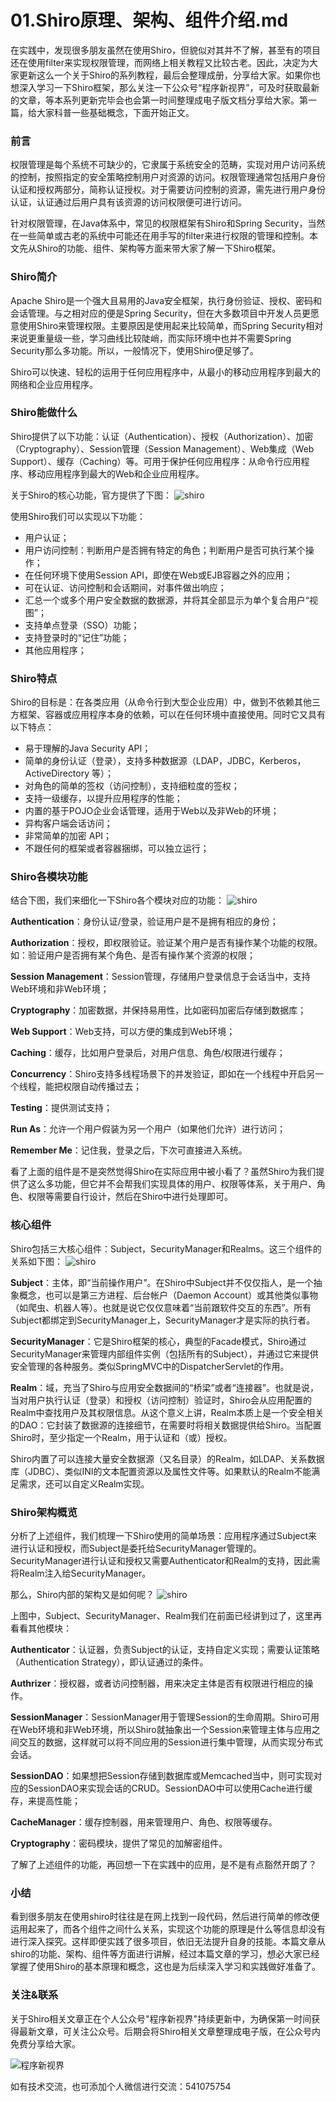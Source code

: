 # 01.Shiro原理、架构、组件介绍.md

在实践中，发现很多朋友虽然在使用Shiro，但貌似对其并不了解，甚至有的项目还在使用filter来实现权限管理，而网络上相关教程又比较古老。因此，决定为大家更新这么一个关于Shiro的系列教程，最后会整理成册，分享给大家。如果你也想深入学习一下Shiro框架，那么关注一下公众号“程序新视界”，可及时获取最新的文章，等本系列更新完毕会也会第一时间整理成电子版文档分享给大家。第一篇，给大家科普一些基础概念，下面开始正文。

### 前言

权限管理是每个系统不可缺少的，它隶属于系统安全的范畴，实现对用户访问系统的控制，按照指定的安全策略控制用户对资源的访问。权限管理通常包括用户身份认证和授权两部分，简称认证授权。对于需要访问控制的资源，需先进行用户身份认证，认证通过后用户具有该资源的访问权限便可进行访问。

针对权限管理，在Java体系中，常见的权限框架有Shiro和Spring Security，当然在一些简单或古老的系统中可能还在用手写的filter来进行权限的管理和控制。本文先从Shiro的功能、组件、架构等方面来带大家了解一下Shiro框架。

### Shiro简介

Apache Shiro是一个强大且易用的Java安全框架，执行身份验证、授权、密码和会话管理。与之相对应的便是Spring Security，但在大多数项目中开发人员更愿意使用Shiro来管理权限。主要原因是使用起来比较简单，而Spring Security相对来说更重量级一些，学习曲线比较陡峭，而实际环境中也并不需要Spring Security那么多功能。所以，一般情况下，使用Shiro便足够了。

Shiro可以快速、轻松的运用于任何应用程序中，从最小的移动应用程序到最大的网络和企业应用程序。

### Shiro能做什么

Shiro提供了以下功能：认证（Authentication）、授权（Authorization）、加密（Cryptography）、Session管理（Session Management）、Web集成（Web Support）、缓存（Caching）等。可用于保护任何应用程序：从命令行应用程序、移动应用程序到最大的Web和企业应用程序。

关于Shiro的核心功能，官方提供了下图：
![shiro](http://www.choupangxia.com/wp-content/uploads/2021/01/shiro-01.jpg)

使用Shiro我们可以实现以下功能：
- 用户认证；
- 用户访问控制：判断用户是否拥有特定的角色；判断用户是否可执行某个操作；
- 在任何环境下使用Session API，即使在Web或EJB容器之外的应用；
- 可在认证、访问控制和会话期间，对事件做出响应；
- 汇总一个或多个用户安全数据的数据源，并将其全部显示为单个复合用户“视图”；
- 支持单点登录（SSO）功能；
- 支持登录时的“记住”功能；
- 其他应用程序；

### Shiro特点

Shiro的目标是：在各类应用（从命令行到大型企业应用）中，做到不依赖其他三方框架、容器或应用程序本身的依赖，可以在任何环境中直接使用。同时它又具有以下特点：

- 易于理解的Java Security API；
- 简单的身份认证（登录），支持多种数据源（LDAP，JDBC，Kerberos，ActiveDirectory 等）；
- 对角色的简单的签权（访问控制），支持细粒度的签权；
- 支持一级缓存，以提升应用程序的性能；
- 内置的基于POJO企业会话管理，适用于Web以及非Web的环境；
- 异构客户端会话访问；
- 非常简单的加密 API；
- 不跟任何的框架或者容器捆绑，可以独立运行；

### Shiro各模块功能

结合下图，我们来细化一下Shiro各个模块对应的功能：
![shiro](http://www.choupangxia.com/wp-content/uploads/2021/01/shiro-01.jpg)

**Authentication**：身份认证/登录，验证用户是不是拥有相应的身份；

**Authorization**：授权，即权限验证。验证某个用户是否有操作某个功能的权限。如：验证用户是否拥有某个角色、是否有操作某个资源的权限；

**Session Management**：Session管理，存储用户登录信息于会话当中，支持Web环境和非Web环境；

**Cryptography**：加密数据，并保持易用性，比如密码加密后存储到数据库；

**Web Support**：Web支持，可以方便的集成到Web环境；

**Caching**：缓存，比如用户登录后，对用户信息、角色/权限进行缓存；

**Concurrency**：Shiro支持多线程场景下的并发验证，即如在一个线程中开启另一个线程，能把权限自动传播过去；

**Testing**：提供测试支持；

**Run As**：允许一个用户假装为另一个用户（如果他们允许）进行访问；

**Remember Me**：记住我，登录之后，下次可直接进入系统。

看了上面的组件是不是突然觉得Shiro在实际应用中被小看了？虽然Shiro为我们提供了这么多功能，但它并不会帮我们实现具体的用户、权限等体系，关于用户、角色、权限等需要自行设计，然后在Shiro中进行处理即可。

### 核心组件

Shiro包括三大核心组件：Subject，SecurityManager和Realms。这三个组件的关系如下图：
![shiro](http://www.choupangxia.com/wp-content/uploads/2021/01/shiro-02.jpg)

**Subject**：主体，即“当前操作用户”。在Shiro中Subject并不仅仅指人，是一个抽象概念，也可以是第三方进程、后台帐户（Daemon Account）或其他类似事物（如爬虫、机器人等）。也就是说它仅仅意味着“当前跟软件交互的东西”。所有Subject都绑定到SecurityManager上，SecurityManager才是实际的执行者。

**SecurityManager**：它是Shiro框架的核心，典型的Facade模式，Shiro通过SecurityManager来管理内部组件实例（包括所有的Subject），并通过它来提供安全管理的各种服务。类似SpringMVC中的DispatcherServlet的作用。

**Realm**：域，充当了Shiro与应用安全数据间的“桥梁”或者“连接器”。也就是说，当对用户执行认证（登录）和授权（访问控制）验证时，Shiro会从应用配置的Realm中查找用户及其权限信息。从这个意义上讲，Realm本质上是一个安全相关的DAO：它封装了数据源的连接细节，在需要时将相关数据提供给Shiro。当配置Shiro时，至少指定一个Realm，用于认证和（或）授权。

Shiro内置了可以连接大量安全数据源（又名目录）的Realm，如LDAP、关系数据库（JDBC）、类似INI的文本配置资源以及属性文件等。如果默认的Realm不能满足需求，还可以自定义Realm实现。

### Shiro架构概览

分析了上述组件，我们梳理一下Shiro使用的简单场景：应用程序通过Subject来进行认证和授权，而Subject是委托给SecurityManager管理的。SecurityManager进行认证和授权又需要Authenticator和Realm的支持，因此需将Realm注入给SecurityManager。

那么，Shiro内部的架构又是如何呢？
![shiro](http://www.choupangxia.com/wp-content/uploads/2021/01/shiro-03.jpg)

上图中，Subject、SecurityManager、Realm我们在前面已经讲到过了，这里再看看其他模块：

**Authenticator**：认证器，负责Subject的认证，支持自定义实现；需要认证策略（Authentication Strategy），即认证通过的条件。

**Authrizer**：授权器，或者访问控制器，用来决定主体是否有权限进行相应的操作。

**SessionManager**：SessionManager用于管理Session的生命周期。Shiro可用在Web环境和非Web环境，所以Shiro就抽象出一个Session来管理主体与应用之间交互的数据，这样就可以将不同应用的Session进行集中管理，从而实现分布式会话。

**SessionDAO**：如果想把Session存储到数据库或Memcached当中，则可实现对应的SessionDAO来实现会话的CRUD。SessionDAO中可以使用Cache进行缓存，来提高性能；

**CacheManager**：缓存控制器，用来管理用户、角色、权限等缓存。

**Cryptography**：密码模块，提供了常见的加解密组件。

了解了上述组件的功能，再回想一下在实践中的应用，是不是有点豁然开朗了？

### 小结

看到很多朋友在使用shiro时往往是在网上找到一段代码，然后进行简单的修改便运用起来了，而各个组件之间什么关系，实现这个功能的原理是什么等信息却没有进行深入探究。这样即便实践了很多项目，依旧无法提升自身的技能。本篇文章从shiro的功能、架构、组件等方面进行讲解，经过本篇文章的学习，想必大家已经掌握了使用Shiro的基本原理和概念，这也是为后续深入学习和实践做好准备了。

### 关注&联系

关于Shiro相关文章正在个人公众号"程序新视界"持续更新中，为确保第一时间获得最新文章，可关注公众号。后期会将Shiro相关文章整理成电子版，在公众号内免费分享给大家。

![程序新视界](https://www.choupangxia.com/wp-content/uploads/2019/07/weixin.jpg)

如有技术交流，也可添加个人微信进行交流：541075754


